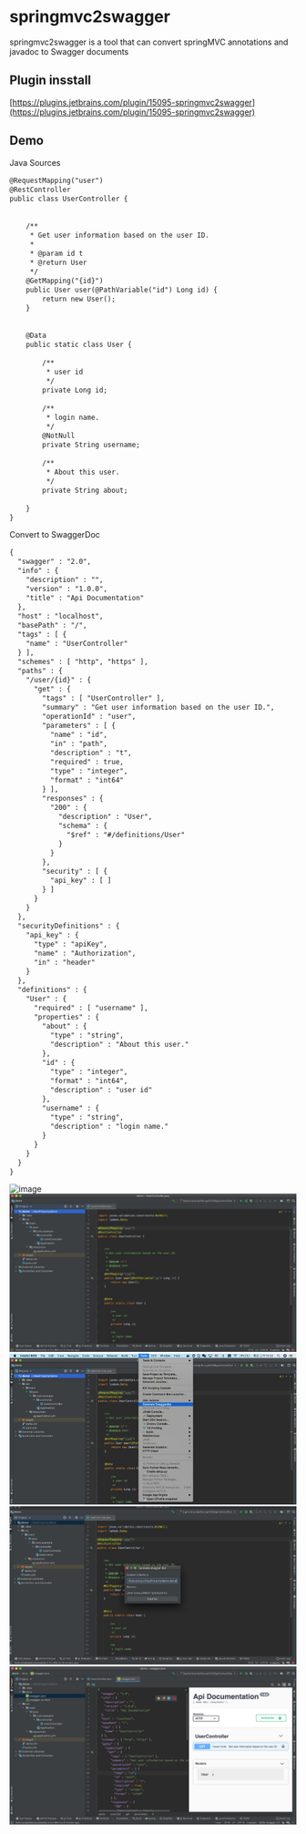 # springmvc2swagger

springmvc2swagger is a tool that can convert springMVC annotations and javadoc to Swagger documents


## Plugin insstall

[https://plugins.jetbrains.com/plugin/15095-springmvc2swagger](https://plugins.jetbrains.com/plugin/15095-springmvc2swagger)

## Demo

Java Sources

```
@RequestMapping("user")
@RestController
public class UserController {


    /**
     * Get user information based on the user ID.
     *
     * @param id t
     * @return User
     */
    @GetMapping("{id}")
    public User user(@PathVariable("id") Long id) {
        return new User();
    }


    @Data
    public static class User {

        /**
         * user id 
         */
        private Long id;

        /**
         * login name.
         */
        @NotNull
        private String username;

        /**
         * About this user.
         */
        private String about;

    }
}
```

Convert to SwaggerDoc
```
{
  "swagger" : "2.0",
  "info" : {
    "description" : "",
    "version" : "1.0.0",
    "title" : "Api Documentation"
  },
  "host" : "localhost",
  "basePath" : "/",
  "tags" : [ {
    "name" : "UserController"
  } ],
  "schemes" : [ "http", "https" ],
  "paths" : {
    "/user/{id}" : {
      "get" : {
        "tags" : [ "UserController" ],
        "summary" : "Get user information based on the user ID.",
        "operationId" : "user",
        "parameters" : [ {
          "name" : "id",
          "in" : "path",
          "description" : "t",
          "required" : true,
          "type" : "integer",
          "format" : "int64"
        } ],
        "responses" : {
          "200" : {
            "description" : "User",
            "schema" : {
              "$ref" : "#/definitions/User"
            }
          }
        },
        "security" : [ {
          "api_key" : [ ]
        } ]
      }
    }
  },
  "securityDefinitions" : {
    "api_key" : {
      "type" : "apiKey",
      "name" : "Authorization",
      "in" : "header"
    }
  },
  "definitions" : {
    "User" : {
      "required" : [ "username" ],
      "properties" : {
        "about" : {
          "type" : "string",
          "description" : "About this user."
        },
        "id" : {
          "type" : "integer",
          "format" : "int64",
          "description" : "user id"
        },
        "username" : {
          "type" : "string",
          "description" : "login name."
        }
      }
    }
  }
}
```



![image](./docs/demo.gif)
![image](./docs/1.jpg)
![image](./docs/2.jpg)
![image](./docs/3.jpg)
![image](./docs/4.jpg)


